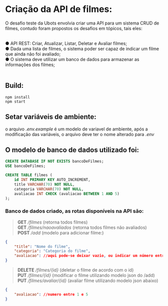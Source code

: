 # Criação da API de filmes:
O desafio teste da Ubots envolvia criar uma API para um sistema CRUD de filmes, contudo foram propostos os desafios em tópicos, tais eles:<br><br>

● API REST: Criar, Atualizar, Listar, Deletar e Avaliar
filmes;<br>
● Dada uma lista de filmes, o sistema poder ser capaz de indicar um filme que
ainda não foi avaliado;<br>
● O sistema deve utilizar um banco de dados para armazenar as informações dos
filmes;<br><br>
## Build:
```
npm install
npm start
```

## Setar variáveis de ambiente:
o arquivo *.env.example* é um modelo de variavel de ambiente, após a modificação das variáveis, o arquivo deve ter o nome alterado para *.env*

## O modelo de banco de dados utilizado foi:
```sql
CREATE DATABASE IF NOT EXISTS bancoDeFilmes;
USE bancoDeFilmes;

CREATE TABLE filmes (
    id INT PRIMARY KEY AUTO_INCREMENT,
    title VARCHAR(70) NOT NULL,
    categoria VARCHAR(70) NOT NULL,
    avaliacao INT CHECK (avaliacao BETWEEN 1 AND 5)
);
```



### Banco de dados criado, as rotas disponíveis na API são:
> **GET** */filmes* (retorna todos filmes)<br>
> **GET** */filmes/naoavaliados* (retorna todos filmes não avaliados)<br>
> **POST** */add* (modelo para adicionar filme:)
```json
{
    "title": "Nome do filme",
    "categoria": "Categoria do filme",
    "avaliacao": //aqui pode-se deixar vazio, ou indicar um número entre 1 e 5, ou até mesmo nem incluir avaliacao
}
```
> **DELETE** */filmes/{id}* (deletar o filme de acordo com o id)<br>
> **PUT** */filmes/{id}* (modificar o filme utilizando modelo json do /add)<br>
> **PUT** */filmes/avaliar/{id}* (avaliar filme utilizando modelo json abaixo)
```json
{
    "avaliacao": //numero entre 1 e 5
}
```
